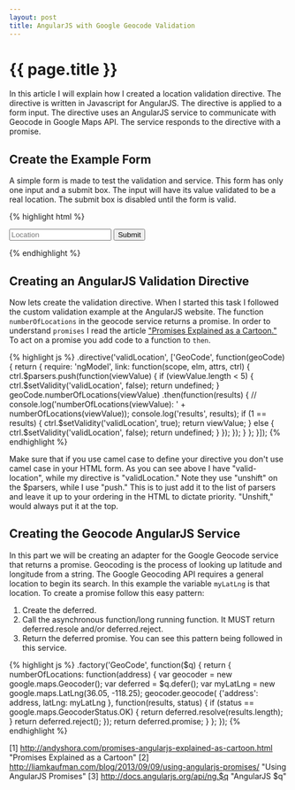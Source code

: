 ```yaml
---
layout: post
title: AngularJS with Google Geocode Validation
---
```


{{ page.title }}
================
In this article I will explain how I created a location validation directive.
The directive is written in Javascript for AngularJS. The directive is applied
to a form input. The directive uses an AngularJS service to communicate with
Geocode in Google Maps API. The service responds to the directive with a promise.

Create the Example Form
-----------------------
A simple form is made to test the validation and service. This form has only one
input and a submit box. The input will have its value validated to be a real
location. The submit box is disabled until the form is valid.

{% highlight html %}
<div>
<form novalidate name="newForm" class="app-form css-form">
  <input type="text" name="fLocation" class="form-control" ng-model="formData.location"
    placeholder="Location" ng-pattern="/^[a-zA-Z, ]*$/" valid-Location required/>
  <button class="form-control btn btn-success" ng-disabled="newForm.$invalid" 
    ng-click="doSomething(formData)">Submit</button>
  </form>
</div>
{% endhighlight %}

Creating an AngularJS Validation Directive
------------------------------------------
Now lets create the validation directive. When I started this task I followed the
custom validation example at the AngularJS website. The function `numberOfLocations`
in the geocode service returns a promise. In order to understand `promises` I read
the article ["Promises Explained as a Cartoon."](http://andyshora.com/promises-angularjs-explained-as-cartoon.html)
To act on a promise you add code to a function to `then`.

{% highlight js %}
.directive('validLocation', ['GeoCode', function(geoCode) { 
  return {
    require: 'ngModel',
    link: function(scope, elm, attrs, ctrl) {
      ctrl.$parsers.push(function(viewValue) {
        if (viewValue.length < 5) {
          ctrl.$setValidity('validLocation', false);
          return undefined;
        }
        geoCode.numberOfLocations(viewValue)
        .then(function(results) {
          // console.log('numberOfLocations(viewValue): ' + numberOfLocations(viewValue));
          console.log('results', results);
          if (1 == results) {
            ctrl.$setValidity('validLocation', true);
            return viewValue;
          } else {
            ctrl.$setValidity('validLocation', false);
            return undefined;
          }
        });
      });
    }
  };
}]);
{% endhighlight %}

Make sure that if you use camel case to define your directive you don't use camel
case in your HTML form. As you can see above I have "valid-location", while my 
directive is "validLocation." Note they use "unshift" on the $parsers, while I use
"push." This is to just add it to the list of parsers and leave it up to your ordering
in the HTML to dictate priority. "Unshift," would always put it at the top.

Creating the Geocode AngularJS Service
--------------------------------------
In this part we will be creating an adapter for the Google Geocode service that
returns a promise. Geocoding is the process of looking up latitude and longitude
from a string. The Google Geocoding API requires a general location to begin its
search. In this example the variable `myLatLng` is that location. To create a promise
follow this easy pattern:
1. Create the deferred.
2. Call the asynchronous function/long running function. It MUST return deferred.resole and/or deferred.reject.
3. Return the deferred promise.
You can see this pattern being followed in this service.

{% highlight js %}
.factory('GeoCode', function($q) {
  return { 
    numberOfLocations: function(address) {
      var geocoder = new google.maps.Geocoder();
      var deferred = $q.defer();
      var myLatLng = new google.maps.LatLng(36.05, -118.25);
      geocoder.geocode( {'address': address, latLng: myLatLng }, function(results, status) {
        if (status == google.maps.GeocoderStatus.OK) {
          return deferred.resolve(results.length);
        }
        return deferred.reject();
      });
      return deferred.promise;
    }
  };
});
{% endhighlight %}

[1] http://andyshora.com/promises-angularjs-explained-as-cartoon.html "Promises Explained as a Cartoon"
[2] http://liamkaufman.com/blog/2013/09/09/using-angularjs-promises/ "Using AngularJS Promises"
[3] http://docs.angularjs.org/api/ng.$q "AngularJS $q"
